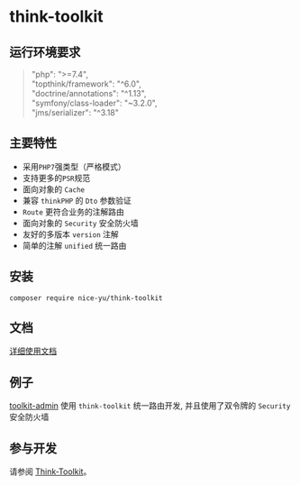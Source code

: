 # think-toolkit

## 运行环境要求
> "php": ">=7.4", <br/>
> "topthink/framework": "^6.0", <br/>
> "doctrine/annotations": "^1.13", <br/>
> "symfony/class-loader": "~3.2.0", <br/>
> "jms/serializer": "^3.18" <br/>

## 主要特性
* 采用`PHP7`强类型（严格模式）
* 支持更多的`PSR`规范
* 面向对象的 `Cache`
* 兼容 `thinkPHP` 的 `Dto` 参数验证
* `Route` 更符合业务的注解路由
* 面向对象的 `Security` 安全防火墙
* 友好的多版本 `version` 注解
* 简单的注解 `unified` 统一路由

## 安装

~~~
composer require nice-yu/think-toolkit
~~~

## 文档

[详细使用文档](https://github.com/nice-yu/think-toolkit/wiki)

## 例子
[toolkit-admin](https://github.com/nice-yu/toolkit-admin/releases/tag/v0.1) 
使用 `think-toolkit` 统一路由开发, 并且使用了双令牌的 `Security` 安全防火墙

## 参与开发

请参阅 [Think-Toolkit](https://github.com/nice-yu/think-toolkit)。
